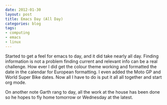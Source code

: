 ```yaml
---
date: 2012-01-30
layout: post
title: Emacs Day (All Day)   
categories: blog 
tags:
- computing
- emacs
- linux
---
```


Started to get a feel for emacs to day, and it did take nearly all day. Finding information is not a problem finding current and relevant info can be a real challenge. How ever I did get the colour theme working and formatted the date in the calendar for European formatting. I even added the Moto GP and World Super Bike dates. Now all I have to do is put it all all together and start org mode. 

On another note Garth rang to day, all the work at the house has been done so he hopes to fly home tomorrow or Wednesday at the latest.
